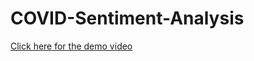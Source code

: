 # COVID-Sentiment-Analysis

[Click here for the demo video](https://www.youtube.com/watch?v=K3bI1tKq6Jc&feature=youtu.be)
